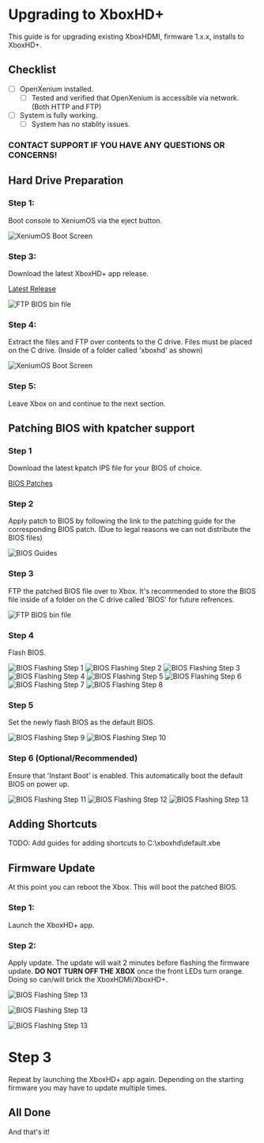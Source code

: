 # Upgrading to XboxHD+
This guide is for upgrading existing XboxHDMI, firmware 1.x.x, installs to XboxHD+.

## Checklist
- [ ] OpenXenium installed.
  - [ ] Tested and verified that OpenXenium is accessible via network. (Both HTTP and FTP)
- [ ] System is fully working.
  - [ ] System has no stablity issues.

### CONTACT SUPPORT IF YOU HAVE ANY QUESTIONS OR CONCERNS!

## Hard Drive Preparation

### Step 1:
Boot console to XeniumOS via the eject button.

![XeniumOS Boot Screen](./images/upgrade/xeniumos.png)

### Step 3:
Download the latest XboxHD+ app release.

[Latest Release](https://github.com/MakeMHz/xbox-hd-plus-app2/releases/latest)

![FTP BIOS bin file](./images/upgrade/latest_release.png)

### Step 4:
Extract the files and FTP over contents to the C drive. Files must be placed on the C drive. (Inside of a folder called 'xboxhd' as shown)

![XeniumOS Boot Screen](./images/upgrade/ftp_app.png)

### Step 5:
Leave Xbox on and continue to the next section.

## Patching BIOS with kpatcher support

### Step 1
Download the latest kpatch IPS file for your BIOS of choice.

[BIOS Patches](https://github.com/MakeMHz/xbox-hd-plus/blob/master/patches/README.md)

### Step 2
Apply patch to BIOS by following the link to the patching guide for the corresponding BIOS patch. (Due to legal reasons we can not distribute the BIOS files)

![BIOS Guides](./images/upgrade/patches_guide.png)

### Step 3
FTP the patched BIOS file over to Xbox. It's recommended to store the BIOS file inside of a folder on the C drive called 'BIOS' for future refrences.

![FTP BIOS bin file](./images/upgrade/ftp_bios.png)

### Step 4
Flash BIOS.

![BIOS Flashing Step 1](./images/upgrade/flash_step1.png)
![BIOS Flashing Step 2](./images/upgrade/flash_step2.png)
![BIOS Flashing Step 3](./images/upgrade/flash_step3.png)
![BIOS Flashing Step 4](./images/upgrade/flash_step4.png)
![BIOS Flashing Step 5](./images/upgrade/flash_step5.png)
![BIOS Flashing Step 6](./images/upgrade/flash_step6.png)
![BIOS Flashing Step 7](./images/upgrade/flash_step7.png)
![BIOS Flashing Step 8](./images/upgrade/flash_step8.png)

### Step 5
Set the newly flash BIOS as the default BIOS.

![BIOS Flashing Step 9](./images/upgrade/flash_step9.png)
![BIOS Flashing Step 10](./images/upgrade/flash_step10.png)

### Step 6 (Optional/Recommended)
Ensure that 'Instant Boot' is enabled. This automatically boot the default BIOS on power up.

![BIOS Flashing Step 11](./images/upgrade/flash_step11.png)
![BIOS Flashing Step 12](./images/upgrade/flash_step12.png)
![BIOS Flashing Step 13](./images/upgrade/flash_step13.png)

## Adding Shortcuts
TODO: Add guides for adding shortcuts to C:\xboxhd\default.xbe

## Firmware Update
At this point you can reboot the Xbox. This will boot the patched BIOS.

### Step 1:
Launch the XboxHD+ app.

### Step 2:
Apply update. The update will wait 2 minutes before flashing the firmware update.
**DO NOT TURN OFF THE XBOX** once the front LEDs turn orange. Doing so can/will brick the XboxHDMI/XboxHD+.

![BIOS Flashing Step 13](./images/upgrade/app_upgrade_1.png)

![BIOS Flashing Step 13](./images/upgrade/app_upgrade_2.png)

![BIOS Flashing Step 13](./images/upgrade/app_upgrade_3.png)

# Step 3
Repeat by launching the XboxHD+ app again. Depending on the starting firmware you may have to update multiple times.

## All Done
And that's it!
